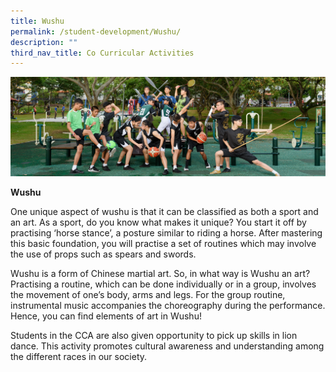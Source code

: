 ```yaml
---
title: Wushu
permalink: /student-development/Wushu/
description: ""
third_nav_title: Co Curricular Activities
---
```


![](/images/Physical-Sports-banner.jpg)

**Wushu**

One unique aspect of wushu is that it can be classified as both a sport and an art. As a sport, do you know what makes it unique? You start it off by practising ‘horse stance’, a posture similar to riding a horse. After mastering this basic foundation, you will practise a set of routines which may involve the use of props such as spears and swords.

Wushu is a form of Chinese martial art. So, in what way is Wushu an art? Practising a routine, which can be done individually or in a group, involves the movement of one’s body, arms and legs. For the group routine, instrumental music accompanies the choreography during the performance. Hence, you can find elements of art in Wushu!

Students in the CCA are also given opportunity to pick up skills in lion dance. This activity promotes cultural awareness and understanding among the different races in our society.